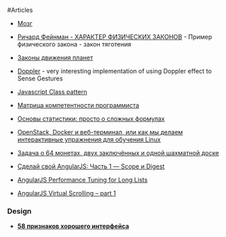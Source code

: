 #Articles

* [Мозг](http://habrahabr.ru/post/250625/)

* [Pичард Фейнман - ХАРАКТЕР ФИЗИЧЕСКИХ ЗАКОНОВ](http://fizmat.by/documents/Fejnman_1.pdf) - Пример физического закона - закон тяготения

* [Законы движения планет](http://fizmat.by/astronomija/dvizhenie_planet)

* [Doppler](https://github.com/DanielRapp/doppler) - very interesting implementation of using Doppler effect to Sense Gestures

* [Javascript Class pattern](http://arjanvandergaag.nl/blog/javascript-class-pattern.html)

* [Матрица компетентности программиста](http://grompe.org.ru/static/prog_comp_matrix_ru.html)

* [Основы статистики: просто о сложных формулах](http://habrahabr.ru/post/250527/)

* [OpenStack, Docker и веб-терминал, или как мы делаем интерактивные упражнения для обучения Linux](http://habrahabr.ru/company/stepic/blog/246099/)

* [Задача о 64 монетах, двух заключённых и одной шахматной доске](http://habrahabr.ru/post/250585/)

* [Сделай свой AngularJS: Часть 1 — Scope и Digest](http://habrahabr.ru/post/201832/)

* [AngularJS Performance Tuning for Long Lists](http://tech.small-improvements.com/2013/09/10/angularjs-performance-with-large-lists/)

* [AngularJS Virtual Scrolling – part 1](http://blog.stackfull.com/2013/02/angularjs-virtual-scrolling-part-1/)

### Design

* [**58 признаков хорошего интерфейса**](http://habrahabr.ru/post/247367/)
